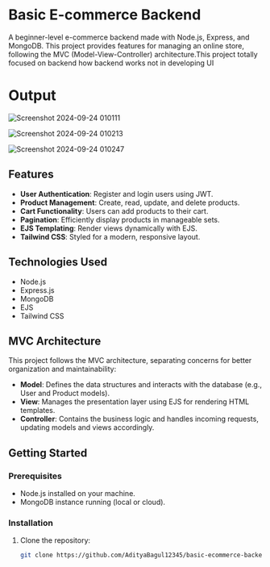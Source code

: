 # Basic E-commerce Backend
A beginner-level e-commerce backend made with Node.js, Express, and MongoDB. This project provides features for managing an online store, following the MVC (Model-View-Controller) architecture.This project totally focused on backend how backend works not in developing UI

# Output 
![Screenshot 2024-09-24 010111](https://github.com/user-attachments/assets/384eddb2-e055-4cf4-9824-3d256cb745a6)

![Screenshot 2024-09-24 010213](https://github.com/user-attachments/assets/07886a0c-2dd2-4738-a27c-55b85e450789)

![Screenshot 2024-09-24 010247](https://github.com/user-attachments/assets/14c3d983-f261-40d7-b0c7-9161813ea326)

## Features
- **User Authentication**: Register and login users using JWT.
- **Product Management**: Create, read, update, and delete products.
- **Cart Functionality**: Users can add products to their cart.
- **Pagination**: Efficiently display products in manageable sets.
- **EJS Templating**: Render views dynamically with EJS.
- **Tailwind CSS**: Styled for a modern, responsive layout.

## Technologies Used
- Node.js
- Express.js
- MongoDB
- EJS
- Tailwind CSS

## MVC Architecture
This project follows the MVC architecture, separating concerns for better organization and maintainability:
- **Model**: Defines the data structures and interacts with the database (e.g., User and Product models).
- **View**: Manages the presentation layer using EJS for rendering HTML templates.
- **Controller**: Contains the business logic and handles incoming requests, updating models and views accordingly.

## Getting Started

### Prerequisites
- Node.js installed on your machine.
- MongoDB instance running (local or cloud).

### Installation
1. Clone the repository:
   ```bash
   git clone https://github.com/AdityaBagul12345/basic-ecommerce-backend.git
